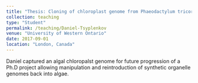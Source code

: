 ```yaml
---
title: "Thesis: Cloning of chloroplast genome from Phaeodactylum tricornutum in yeast."
collection: teaching
type: "Student"
permalink: /teaching/Daniel-Tsyplenkov
venue: "University of Western Ontario"
date: 2017-09-01
location: "London, Canada"
---
```


Daniel captured an algal chloropalst genome for future progression of a Ph.D project allowing manipulation and reintroduction of synthetic organelle genomes back into algae.
